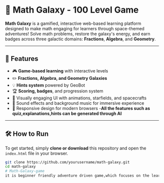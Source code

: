 # 🌌 Math Galaxy - 100 Level Game

**Math Galaxy** is a gamified, interactive web-based learning platform designed to make math engaging for learners through space-themed adventures! Solve math problems, restore the galaxy's energy, and earn badges across three galactic domains: **Fractions**, **Algebra**, and **Geometry**.

---

## 🚀 Features

- 🎮 **Game-based learning** with interactive levels
- ✏️ **Fractions, Algebra, and Geometry Galaxies**
- 💡 **Hints system** powered by GeoBot
- 🏆 **Scoring, badges**, and progression system
- 🎨 Visually engaging UI with animations, starfields, and spacecrafts
- 🎵 Sound effects and background music for immersive experience
- 📲 Responsive design for modern browsers
-**All the features such as quiz,explanations,hints can be generated through AI**
---

## 🛠️ How to Run

To get started, simply **clone or download** this repository and open the `index.html` file in your browser.

```bash
git clone https://github.com/yourusername/math-galaxy.git
cd math-galaxy
# Math-Galaxy-game
it is beginner friendly adventure driven game,which focuses on the learning of the maths concepts such as geometry,algebra,fractions. with a playful learning environment.
